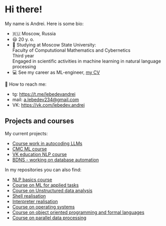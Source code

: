 # Hi there!

My name is Andrei. Here is some bio:
- :ru: Moscow, Russia
- :smiley: 20 y. o.
- :book: Studying at Moscow State University:<br />
Faculty of Compututional Mathematics and Cybernetics<br />
Third year<br />
Engaged in scientific activities in machine learning in natural language processing<br />
- :computer: See my career as ML-engineer, [my CV](https://drive.google.com/file/d/18xrNRObmIRy0o8jJOnLIhKTfx9QVcsk_/view?usp=sharing)
  

:email: How to reach me:
- tg: https://t.me/lebedevandrei
- mail: a.lebedev234@gmail.com
- VK: https://vk.com/lebedev.andrei


## Projects and courses
My current projects:
- [Course work in autocoding LLMs](https://github.com/andrrrei/Code-generating-LLMs)
- [CMC ML course]()
- [VK education NLP course]()
- [BDNS - working on database automation]() 

In my repositories you can also find:
- [NLP basics course](https://github.com/andrrrei/NLP)
- [Course on ML for applied tasks]()
- [Course on Unstructured data analysis](https://github.com/andrrrei/DA_NLP)
- [Shell realisation](https://github.com/andrrrei/Shell)
- [Interpreter realisation](https://github.com/andrrrei/Interpreter)
- [Course on operating systems](https://github.com/andrrrei/C)
- [Course on object oriented programming and formal languages]()
- [Course on parallel data processing]()


